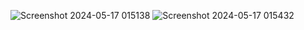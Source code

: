 ![Screenshot 2024-05-17 015138](https://github.com/Amrit5988/PRODIGY_CS_02/assets/99044159/1f03e435-ca4d-432d-bd38-03e4ada909be)
![Screenshot 2024-05-17 015432](https://github.com/Amrit5988/PRODIGY_CS_02/assets/99044159/0addb134-65af-4947-adc5-f0d21be8bb0c)


